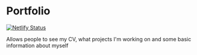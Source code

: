 # Portfolio

[![Netlify Status](https://api.netlify.com/api/v1/badges/7676c295-227e-4ba6-9269-ea28734f816f/deploy-status)](https://app.netlify.com/sites/gracious-babbage-0b36ce/deploys)

Allows people to see my CV, what projects I'm working on and some basic information about myself
